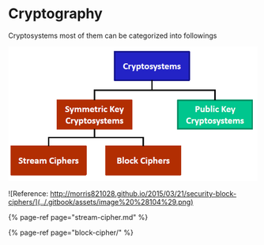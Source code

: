 # Cryptography

Cryptosystems most of them can be categorized into followings

![](../.gitbook/assets/image%20%2891%29.png)



![Reference: http://morris821028.github.io/2015/03/21/security-block-ciphers/](../.gitbook/assets/image%20%28104%29.png)

{% page-ref page="stream-cipher.md" %}

{% page-ref page="block-cipher/" %}

